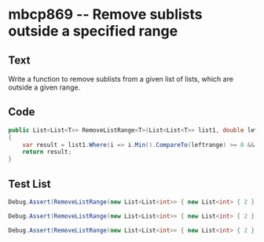 # mbcp869 -- Remove sublists outside a specified range

## Text

Write a function to remove sublists from a given list of lists, which are outside a given range.

## Code

```csharp
public List<List<T>> RemoveListRange<T>(List<List<T>> list1, double leftrange, double rigthrange) where T : IComparable<T>
{
    var result = list1.Where(i => i.Min().CompareTo(leftrange) >= 0 && i.Max().CompareTo(rigthrange) <= 0).ToList();
    return result;
}
```

## Test List

```csharp
Debug.Assert(RemoveListRange(new List<List<int>> { new List<int> { 2 }, new List<int> { 0 }, new List<int> { 1, 2, 3 }, new List<int> { 0, 1, 2, 3, 6, 7 }, new List<int> { 9, 11 }, new List<int> { 13, 14, 15, 17 } }, 13, 17).SequenceEqual(new List<List<int>> { new List<int> { 13, 14, 15, 17 } }));
```

```csharp
Debug.Assert(RemoveListRange(new List<List<int>> { new List<int> { 2 }, new List<int> { 0 }, new List<int> { 1, 2, 3 }, new List<int> { 0, 1, 2, 3, 6, 7 }, new List<int> { 9, 11 }, new List<int> { 13, 14, 15, 17 } }, 1, 3).SequenceEqual(new List<List<int>> { new List<int> { 2 }, new List<int> { 1, 2, 3 } }));
```

```csharp
Debug.Assert(RemoveListRange(new List<List<int>> { new List<int> { 2 }, new List<int> { 0 }, new List<int> { 1, 2, 3 }, new List<int> { 0, 1, 2, 3, 6, 7 }, new List<int> { 9, 11 }, new List<int> { 13, 14, 15, 17 } }, 0, 7).SequenceEqual(new List<List<int>> { new List<int> { 2 }, new List<int> { 0 }, new List<int> { 1, 2, 3 }, new List<int> { 0, 1, 2, 3, 6, 7 } }));
```
